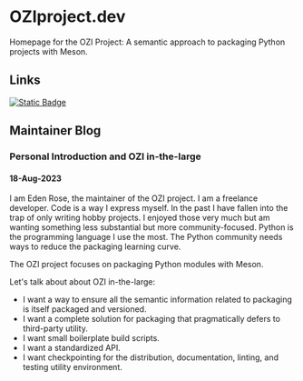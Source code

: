 # OZIproject.dev

Homepage for the OZI Project: A semantic approach to packaging Python projects with Meson.

## Links

[![Static Badge](https://img.shields.io/badge/Documentation-grey?style=for-the-badge&logo=readthedocs&link=docs.oziproject.dev)](https://docs.oziproject.dev)

## Maintainer Blog

### Personal Introduction and OZI in-the-large

#### 18-Aug-2023

I am Eden Rose, the maintainer of the OZI project.
I am a freelance developer. Code is a way I express myself.
In the past I have fallen into the trap of only writing hobby projects.
I enjoyed those very much but am wanting something less substantial but more community-focused.
Python is the programming language I use the most.
The Python community needs ways to reduce the packaging learning curve.

The OZI project focuses on packaging Python modules with Meson.

Let's talk about about OZI in-the-large:

* I want a way to ensure all the semantic information related to packaging is itself packaged and versioned.
* I want a complete solution for packaging that pragmatically defers to third-party utility.
* I want small boilerplate build scripts.
* I want a standardized API.
* I want checkpointing for the distribution, documentation, linting, and testing utility environment.

